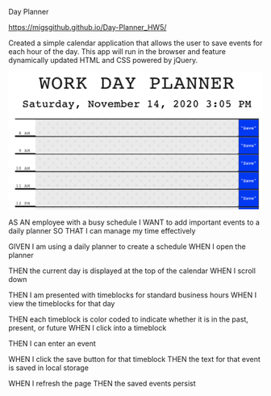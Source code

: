 Day Planner

https://migsgithub.github.io/Day-Planner_HW5/

Created a simple calendar application that allows the user to save events for each hour of the day. This app will run in the browser and feature dynamically updated HTML and CSS powered by jQuery.

![](Screen_Shot.png)

AS AN employee with a busy schedule
I WANT to add important events to a daily planner
SO THAT I can manage my time effectively


GIVEN I am using a daily planner to create a schedule
WHEN I open the planner

THEN the current day is displayed at the top of the calendar
WHEN I scroll down

THEN I am presented with timeblocks for standard business hours
WHEN I view the timeblocks for that day

THEN each timeblock is color coded to indicate whether it is in the past, present, or future
WHEN I click into a timeblock

THEN I can enter an event

WHEN I click the save button for that timeblock
THEN the text for that event is saved in local storage

WHEN I refresh the page
THEN the saved events persist
